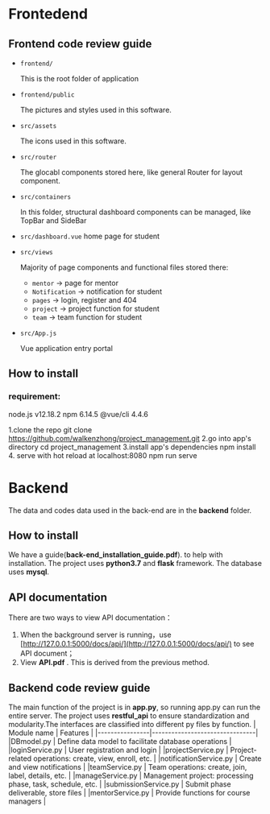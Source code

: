 
# Frontedend
## Frontend code review guide

- `frontend/`

  This is the root folder of application

- `frontend/public`

   The pictures and styles used in this software.
  
- `src/assets`

  The icons used in this software.

- `src/router`

  The glocabl components stored here, like general Router for layout component.

- `src/containers`

  In this folder, structural dashboard components can be managed, like TopBar and SideBar
- `src/dashboard.vue`
    home page for student
    
- `src/views`

  Majority of page components and functional files stored there:

  - `mentor` -> page for mentor
  - `Notification` -> notification for student
  - `pages` -> login, register and 404
  - `project` -> project function for student
  - `team` -> team function for student


- `src/App.js`

  Vue application entry portal
  


## How to install 

### requirement: 
  
node.js v12.18.2
npm 6.14.5
@vue/cli 4.4.6

1.clone the repo
git clone https://github.com/walkenzhong/project_management.git
2.go into app's directory
cd project_management
3.install app's dependencies
npm install
4. serve with hot reload at localhost:8080
npm run serve


# Backend

The data and codes data used in the back-end are in the **backend** folder.


## How to install
We have a guide(**back-end_installation_guide.pdf**). to help with installation.
The project uses **python3.7** and **flask** framework.
The database uses **mysql**.

## API documentation
There are two ways to view API documentation：
1. When the background server is running，use [http://127.0.0.1:5000/docs/api/](http://127.0.0.1:5000/docs/api/)  to see API document；
 2. View **API.pdf** . This is derived from the previous method.

## Backend code review guide
The main function of the project is in **app.py**, so running app.py can run the entire server. The project uses **restful_api** to ensure standardization and modularity.The interfaces are classified into different py files by function.
|   Module name   |   Features                     |
|----------------|--------------------------------|
|DBmodel.py  |  Define data model to facilitate database operations        |
|loginService.py         |   User registration and login       |
|projectService.py      |   Project-related operations: create, view, enroll, etc.      |
|notificationService.py      |   Create and view notifications      |
|teamService.py    |   Team operations: create, join, label, details, etc.     |
|manageService.py     |   Management project: processing phase, task, schedule, etc.      |
|submissionService.py      |   Submit phase deliverable, store files      |
|mentorService.py      |   Provide functions for course managers      |



